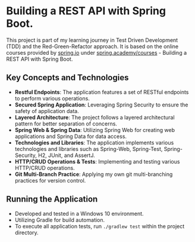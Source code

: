 # Building a REST API with Spring Boot.

This project is part of my learning journey in Test Driven Development (TDD) and the Red-Green-Refactor approach. It is based on the online courses provided by [spring.io](https://spring.io) under [spring.academy/courses](https://spring.academy/courses) - Building a REST API with Spring Boot.

## Key Concepts and Technologies
- **Restful Endpoints**: The application features a set of RESTful endpoints to perform various operations.
- **Secured Spring Application**: Leveraging Spring Security to ensure the safety of application data.
- **Layered Architecture**: The project follows a layered architectural pattern for better separation of concerns.
- **Spring Web & Spring Data**: Utilizing Spring Web for creating web applications and Spring Data for data access.
- **Technologies and Libraries**: The application implements various technologies and libraries such as Spring-Web, Spring-Test, Spring-Security, H2, JUnit, and AssertJ.
- **HTTP/CRUD Operations & Tests**: Implementing and testing various HTTP/CRUD operations.
- **Git Multi-Branch Practice**: Applying my own git multi-branching practices for version control.

## Running the Application
- Developed and tested in a Windows 10 environment.
- Utilizing Gradle for build automation.
- To execute all application tests, run `./gradlew test` within the project directory.

